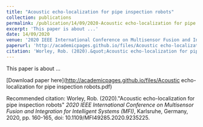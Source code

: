 ```yaml
---
title: "Acoustic echo-localization for pipe inspection robots"
collection: publications
permalink: /publication/14/09/2020-Acoustic echo-localization for pipe inspection robots
excerpt: 'This paper is about ...'
date: 14/09/2020
venue: '2020 IEEE International Conference on Multisensor Fusion and Integration for Intelligent Systems (MFI)'
paperurl: 'http://academicpages.github.io/files/Acoustic echo-localization for pipe inspection robots.pdf'
citation: 'Worley, Rob. (2020).&quot;Acoustic echo-localization for pipe inspection robots&quot; <i>2020 IEEE International Conference on Multisensor Fusion and Integration for Intelligent Systems (MFI)</i>, Karlsruhe, Germany, 2020, pp. 160-165, doi: 10.1109/MFI49285.2020.9235225.'
---
```

This paper is about ...

[Download paper here](http://academicpages.github.io/files/Acoustic echo-localization for pipe inspection robots.pdf)

Recommended citation: Worley, Rob. (2020)."Acoustic echo-localization for pipe inspection robots" <i>2020 IEEE International Conference on Multisensor Fusion and Integration for Intelligent Systems (MFI)</i>, Karlsruhe, Germany, 2020, pp. 160-165, doi: 10.1109/MFI49285.2020.9235225.